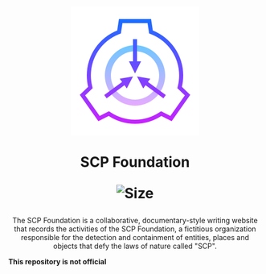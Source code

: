 <h1 align="center">
   <img src="./favicon/Scp-icon.svg" >
   
   SCP Foundation

   ![Size][PrSize]
</h1>

[PrSize]: https://img.shields.io/github/repo-size/Watts8bits/Scp_Foundation?logo=github&logoColor=white

<p align="center">
The SCP Foundation is a collaborative, documentary-style writing website that records the activities of the SCP Foundation, a fictitious organization responsible for the detection and containment of entities, places and objects that defy the laws of nature called "SCP".
 
**This repository is not official**
</p>